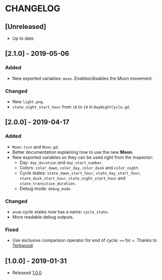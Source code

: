 # CHANGELOG

## [Unreleased]

* Up to date.

## [2.1.0] - 2019-05-06

### Added

* New exported variables: `move`. Enables/disables the Moon movement.

### Changed

* New `light.png`.
* `state_night_start_hour` from `18` to `19` in `DayNightCycle.gd`.

## [2.0.0] - 2019-04-17

### Added

* `Moon.tscn` and `Moon.gd`. 
* Better documentation explaining how to use the new **Moon**.
* New exported variables so they can be used right from the Inspector:
    * Day: `day_duration` and `day_start_number`.
    * Colors: `color_dawn`, `color_day`, `color_dusk` and `color_night`.
    * Cycle states: `state_dawn_start_hour`, `state_day_start_hour`, `state_dusk_start_hour`, `state_night_start_hour` and `state_transition_duration`.
    * Debug mode: `debug_mode`.

### Changed

* `enum` cycle states now has a name: `cycle_state`.
* More readable debug outputs.

### Fixed

* Use exclusive comparison operator for end of cycle: `<=` for `<`. Thanks to [Terkwood](https://github.com/Terkwood).

## [1.0.0] - 2019-01-31

* Released [1.0.0](https://github.com/hiulit/Godot-3-2D-Day-Night-Cycle/releases/tag/v1.0.0)